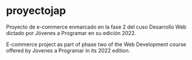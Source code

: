 # proyectojap
Proyecto de e-commerce enmarcado en la fase 2 del cuso Desarrollo Web dictado por Jóvenes a Programar en su edición 2022.

E-commerce project as part of phase two of the Web Development course offered by Jovenes a Programar in its 2022 edition.
